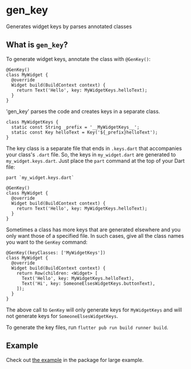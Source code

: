 # gen_key

Generates widget keys by parses annotated classes

## What is `gen_key`?

To generate widget keys, annotate the class with `@GenKey()`:

    @GenKey()
    class MyWidget {
      @override
      Widget build(BuildContext context) {
        return Text('Hello', key: MyWidgetKeys.helloText);
      }
    }

'gen_key' parses the code and creates keys in a separate class.

    class MyWidgetKeys {
      static const String _prefix = '__MyWidgetKeys__';
      static const Key helloText = Key('${_prefix}helloText');
    }

The key class is a separate file that ends in `.keys.dart` that accompanies your class's `.dart` file. So, the keys in `my_widget.dart` are generated to `my_widget.keys.dart`. Just place the `part` command at the top of your Dart file:

    part `my_widget.keys.dart`

    @GenKey()
    class MyWidget {
      @override
      Widget build(BuildContext context) {
        return Text('Hello', key: MyWidgetKeys.helloText);
      }
    }

Sometimes a class has more keys that are generated elsewhere and you only want those of a specified file. In such cases, give all the class names you want to the `GenKey` command:

    @GenKey((keyClasses: ['MyWidgetKeys'])
    class MyWidget {
      @override
      Widget build(BuildContext context) {
        return Row(children: <Widget> [
          Text('Hello', key: MyWidgetKeys.helloText),
          Text('Hi', key: SomeoneElsesWidgetKeys.buttonText),
        ]);
      }
    }

The above call to `GenKey` will only generate keys for `MyWidgetKeys` and will not generate keys for `SomeoneElsesWidgetKeys`.

To generate the key files, run `flutter pub run build runner build`.

## Example

Check out [the example]() in the package for large example.



